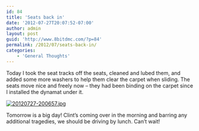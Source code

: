 ```yaml
---
id: 84
title: 'Seats back in'
date: '2012-07-27T20:07:52-07:00'
author: admin
layout: post
guid: 'http://www.8bitdmc.com/?p=84'
permalink: /2012/07/seats-back-in/
categories:
    - 'General Thoughts'
---
```


Today I took the seat tracks off the seats, cleaned and lubed them, and added some more washers to help them clear the carpet when sliding. The seats move nice and freely now – they had been binding on the carpet since I installed the dynamat under it.

[![20120727-200657.jpg](/assets/images2012/07/20120727-200657.jpg)](/assets/images2012/07/20120727-200657.jpg)

Tomorrow is a big day! Clint’s coming over in the morning and barring any additional tragedies, we should be driving by lunch. Can’t wait!